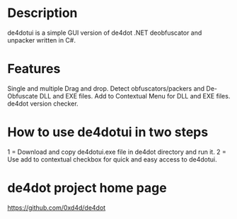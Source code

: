Description
========
de4dotui is a simple GUI version of de4dot .NET deobfuscator and unpacker written in C#.

Features
========
Single and multiple Drag and drop.
Detect obfuscators/packers and De-Obfuscate DLL and EXE files.
Add to Contextual Menu for DLL and EXE files.
de4dot version checker.


How to use de4dotui in two steps
========
1 = Download and copy de4dotui.exe file in de4dot directory and run it.
2 = Use add to contextual checkbox for quick and easy access to de4dotui.

de4dot project home page
========
https://github.com/0xd4d/de4dot


